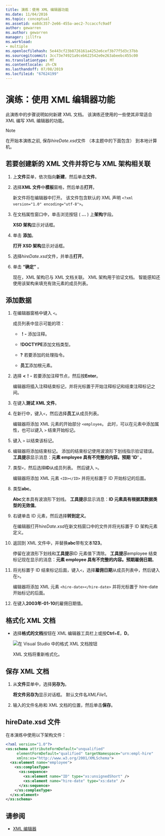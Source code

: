 ```yaml
---
title: 演练：使用 XML 编辑器功能
ms.date: 11/04/2016
ms.topic: conceptual
ms.assetid: ea8dc357-2e66-455a-aec2-7ccaccfc9adf
author: gewarren
ms.author: gewarren
manager: jillfra
ms.workload:
- multiple
ms.openlocfilehash: 5e443cf23b8726161a4252e6cef3b77f5d3c37bb
ms.sourcegitcommit: 3cc73e74921a9ceb622542e0e263abeebc455c00
ms.translationtype: MT
ms.contentlocale: zh-CN
ms.lasthandoff: 07/08/2019
ms.locfileid: "67624199"
---
```

# <a name="walkthrough-use-xml-editor-features"></a>演练：使用 XML 编辑器功能

此演练中的步骤说明如何新建 XML 文档。 该演练还使用的一些使其非常适合 XML 编写 XML 编辑器的功能。

> [!NOTE]
> 在开始本演练之前, 保存*hireDate.xsd*文件 （本主题中的下面包含） 到本地计算机。

## <a name="to-create-a-new-xml-file-and-associate-it-with-an-xml-schema"></a>若要创建新的 XML 文件并将它与 XML 架构相关联

1. 上**文件**菜单，依次指向**新建**，然后单击**文件**。

2. 选择**XML 文件**中**模板**窗格，然后单击**打开**。

     新文件将在编辑器中打开。 该文件包含默认的 XML 声明 `<?xml version="1.0" encoding="utf-8">`。

3. 在文档属性窗口中，单击浏览按钮 ( **...** ) 上**架构**字段。

     **XSD 架构**显示对话框。

4. 单击 **添加**。

     **打开 XSD 架构**显示对话框。

5. 选择*hireDate.xsd*文件，并单击**打开**。

6. 单击 **“确定”** 。

     现在，XML 架构已与 XML 文档关联。 XML 架构用于验证文档。 智能感知还使用该架构来填充有效元素的成员列表。

## <a name="to-add-data"></a>添加数据

1. 在编辑器窗格中键入 `<`。

     成员列表中显示可能的项：

    - **！-** 添加注释。

    - **!DOCTYPE**添加文档类型。

    - **?** 若要添加的处理指令。

    - **员工**添加根元素。

2. 选择 **&lt;！-** 若要添加注释节点，然后按**Enter**。

     编辑器将插入注释结束标记，并将光标置于开始注释标记和结束注释标记之间。

3. 在键入**测试 XML 文件**。

4. 在新行中，键入`<`，然后选择**员工**从成员列表。

     编辑器将添加 XML 元素的开始部分 `<employee`。 此时，可以在元素中添加属性，也可以键入 `>` 结束开始标记。

5. 键入 `>` 以结束该标记。

6. 编辑器将添加结束标记。 添加的结束标记使用波浪形下划线指示验证错误。 **工具提示**显示消息：**元素 employee 具有不完整的内容。预期 'ID'** 。

7. 类型`<`，然后选择**ID**从成员列表。 然后键入 `>`。

     编辑器将添加 XML 元素 `<ID></ID>` 并将光标置于 ID 开始标记的后面。

8. 类型**abc**。

     **Abc**文本具有波浪形下划线。 **工具提示**显示消息：**ID 元素具有根据其数据类型的无效值**。

9. 右键单击 ID 元素，然后选择**转到定义**。

     在编辑器打开*hireDate.xsd*在新文档窗口中的文件并将光标置于 ID 架构元素定义。

10. 返回到 XML 文件中，并替换**abc**带有文本**123**。

     停留在波浪形下划线和**工具提示**ID 元素值下清除。 **工具提示**employee 结束标记现在显示的消息：**元素 employee 具有不完整的内容。预期雇佣日期**。

11. 将光标置于 ID 结束标记后面，键入`<`，选择**雇佣日期**从成员列表中，然后键入在`>`。

     编辑器将添加 XML 元素 `<hire-date></hire-date>` 并将光标置于 hire-date 开始标记的后面。

12. 在键入**2003年-01-10**的雇佣日期值。

## <a name="to-format-the-xml-document"></a>格式化 XML 文档

- 选择**格式的文档**按钮在 XML 编辑器工具栏上或按**Ctrl**+**E**，**D**。

   ![在 Visual Studio 中的格式 XML 文档按钮](media/format-xml-document.png)

   XML 文档将重新格式化。

## <a name="to-save-the-xml-document"></a>保存 XML 文档

1. 从**文件**菜单中，选择**另存为**。

     **将文件另存为**显示对话框。 默认文件名*XMLFile1*。

2. 输入的文件名称和 XML 文档的位置，然后单击**保存**。

## <a name="hiredatexsd-file"></a>hireDate.xsd 文件

在本演练中使用以下架构文件：

```xml
<?xml version="1.0"?>
<xs:schema attributeFormDefault="unqualified"
     elementFormDefault="qualified" targetNamespace="urn:empl-hire"
     xmlns:xs="http://www.w3.org/2001/XMLSchema">
  <xs:element name="employee">
    <xs:complexType>
      <xs:sequence>
        <xs:element name="ID" type="xs:unsignedShort" />
        <xs:element name="hire-date" type="xs:date" />
      </xs:sequence>
    </xs:complexType>
  </xs:element>
</xs:schema>
```

## <a name="see-also"></a>请参阅

- [XML 编辑器](../xml-tools/xml-editor.md)